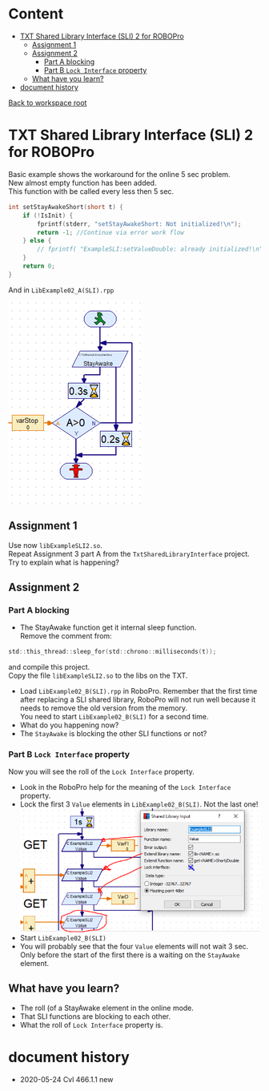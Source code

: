 # Content
<!-- TOC depthFrom:1 depthTo:6 withLinks:1 updateOnSave:1 orderedList:0 -->

- [TXT Shared Library Interface (SLI) 2 for ROBOPro](#txt-shared-library-interface-sli-2-for-robopro)
	- [Assignment 1](#assignment-1)
	- [Assignment 2](#assignment-2)
		- [Part A blocking](#part-a-blocking)
		- [Part B `Lock Interface` property](#part-b-lock-interface-property)
	- [What have you learn?](#what-have-you-learn)
- [document history](#history)

<!-- /TOC -->

[Back to workspace root](../README.md)

# TXT Shared Library Interface (SLI) 2 for ROBOPro

Basic example shows  the workaround for the online 5 sec problem.<br/>
New almost empty function has been added.<br/>
This function with be called every less then 5 sec.

``` C
int setStayAwakeShort(short t) {
	if (!IsInit) {
		fprintf(stderr, "setStayAwakeShort: Not initialized!\n");
		return -1; //Continue via error work flow
	} else {
		// fprintf( "ExampleSLI:setValueDouble: already initialized!\n");
	}
	return 0;
}
```
And in `LibExample02_A(SLI).rpp`

![](./docs/StayAwake.png)

## Assignment 1 
Use now `libExampleSLI2.so`.<br/>
Repeat Assignment 3 part A from the `TxtSharedLibraryInterface` project.<br/>
Try to explain what is happening?

## Assignment 2
### Part A blocking
- The StayAwake function get it internal sleep function.<br/>
  Remove the comment from:
```C
std::this_thread::sleep_for(std::chrono::milliseconds(t));
```
and compile this project.<br/>
Copy the file `libExampleSLI2.so` to the libs on the TXT.

- Load `LibExample02_B(SLI).rpp` in RoboPro.
  Remember that the first time after replacing a SLI shared library, RoboPro will not run well because it needs to remove the old version from the memory.<br/>
  You need to start `LibExample02_B(SLI)` for a second time.
- What do you happening now?
- The `StayAwake` is blocking the other SLI functions or not?
 
### Part B `Lock Interface` property
Now you will see the roll of the `Lock Interface` property. 
- Look in the RoboPro help for the meaning of the `Lock Interface` property.
- Lock the first 3 `Value` elements in `LibExample02_B(SLI)`. Not the last one!
  ![](./docs/Lock.png)
- Start `LibExample02_B(SLI)`
- You will probably see that the four `Value` elements will not wait 3 sec. Only before the start of the first there is a waiting on the `StayAwake`  element.

## What have you learn?
- The roll (of a StayAwake element in the online mode.
- That SLI functions are blocking to each other.
- What the roll of `Lock Interface` property is.

<a id="history"></a>

# document history 
- 2020-05-24 Cvl 466.1.1 new